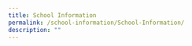 ```yaml
---
title: School Information
permalink: /school-information/School-Information/
description: ""
---
```

